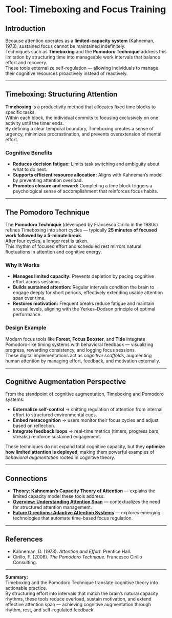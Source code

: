 # Tool: Timeboxing and Focus Training

## Introduction
Because attention operates as a **limited-capacity system** (Kahneman, 1973), sustained focus cannot be maintained indefinitely.  
Techniques such as **Timeboxing** and the **Pomodoro Technique** address this limitation by structuring time into manageable work intervals that balance effort and recovery.  
These tools externalize self-regulation — allowing individuals to manage their cognitive resources proactively instead of reactively.

---

## Timeboxing: Structuring Attention
**Timeboxing** is a productivity method that allocates fixed time blocks to specific tasks.  
Within each block, the individual commits to focusing exclusively on one activity until the timer ends.  
By defining a clear temporal boundary, Timeboxing creates a sense of urgency, minimizes procrastination, and prevents overextension of mental effort.

### Cognitive Benefits
- **Reduces decision fatigue:** Limits task switching and ambiguity about what to do next.  
- **Supports efficient resource allocation:** Aligns with Kahneman’s model by preventing attention overload.  
- **Promotes closure and reward:** Completing a time block triggers a psychological sense of accomplishment that reinforces focus habits.

---

## The Pomodoro Technique
The **Pomodoro Technique** (developed by Francesco Cirillo in the 1980s) refines Timeboxing into short cycles — typically **25 minutes of focused work followed by a 5-minute break**.  
After four cycles, a longer rest is taken.  
This rhythm of focused effort and scheduled rest mirrors natural fluctuations in attention and cognitive energy.

### Why It Works
- **Manages limited capacity:** Prevents depletion by pacing cognitive effort across sessions.  
- **Builds sustained attention:** Regular intervals condition the brain to engage deeply for short periods, effectively extending usable attention span over time.  
- **Restores motivation:** Frequent breaks reduce fatigue and maintain arousal levels, aligning with the Yerkes–Dodson principle of optimal performance.

### Design Example
Modern focus tools like **Forest**, **Focus Booster**, and **Tide** integrate Pomodoro-like timing systems with behavioral feedback — visualizing progress, rewarding consistency, and logging focus sessions.  
These digital implementations act as *cognitive scaffolds*, augmenting human attention by managing effort, feedback, and motivation externally.

---

## Cognitive Augmentation Perspective
From the standpoint of cognitive augmentation, Timeboxing and Pomodoro systems:
- **Externalize self-control** → shifting regulation of attention from internal effort to structured environmental cues.  
- **Embed metacognition** → users monitor their focus cycles and adjust based on reflection.  
- **Integrate feedback loops** → real-time metrics (timers, progress bars, streaks) reinforce sustained engagement.

These techniques do not expand total cognitive capacity, but they **optimize how limited attention is deployed**, making them powerful examples of *behavioral augmentation* rooted in cognitive theory.

---

## Connections
- [**Theory: Kahneman’s Capacity Theory of Attention**](Theory.md) — explains the limited capacity model these tools address.  
- [**Overview: Understanding Attention Span**](Overview.md) — contextualizes the need for structured attention management.  
- [**Future Directions: Adaptive Attention Systems**](Future_Directions.md) — explores emerging technologies that automate time-based focus regulation.

---

## References
- Kahneman, D. (1973). *Attention and Effort.* Prentice Hall.  
- Cirillo, F. (2006). *The Pomodoro Technique.* Francesco Cirillo Consulting.

---

**Summary:**  
Timeboxing and the Pomodoro Technique translate cognitive theory into actionable practice.  
By structuring effort into intervals that match the brain’s natural capacity rhythms, these tools reduce overload, sustain motivation, and extend effective attention span — achieving cognitive augmentation through rhythm, rest, and self-regulated feedback.
